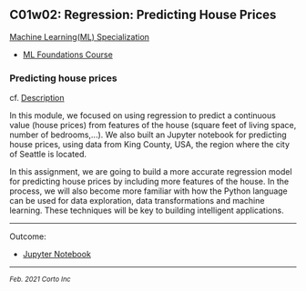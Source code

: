 ## C01w02: Regression: Predicting House Prices

[Machine Learning(ML) Specialization](https://www.coursera.org/specializations/machine-learning)
  - [ML Foundations Course](https://www.coursera.org/learn/ml-foundations/home/welcome)

### Predicting house prices
 cf. [Description](https://www.coursera.org/learn/ml-foundations/supplement/RP8te/predicting-house-prices-assignment)

In this module, we focused on using regression to predict a continuous value (house prices) from features of the house (square feet of living space, number of bedrooms,...).  We also built an Jupyter notebook for predicting house prices, using data from King County, USA, the region where the city of Seattle is located.

In this assignment, we are going to build a more accurate regression model for predicting house prices by including more features of the house.  In the process, we will also become more familiar with how the Python language can be used for data exploration, data transformations and machine learning.  These techniques will be key to building intelligent applications.

<hr />

Outcome:
  - [Jupyter Notebook](https://github.com/pascal-p/ML_UW_Spec/blob/main/C01/w02/C01w02_Linear_Regression.ipynb)

<hr />
<p><sub><em>Feb. 2021 Corto Inc</sub></em></p>
